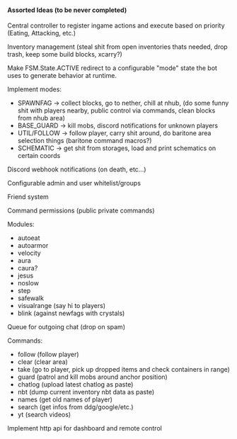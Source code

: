 #### Assorted Ideas (to be never completed)

Central controller to register ingame actions and execute based on priority (Eating, Attacking, etc.)

Inventory management (steal shit from open inventories thats needed, drop trash, keep some build blocks, xcarry?)

Make FSM.State.ACTIVE redirect to a configurable "mode" state the bot uses to generate behavior at runtime.

Implement modes:

- SPAWNFAG -> collect blocks, go to nether, chill at nhub, (do some funny shit with players nearby, public control via commands, clean blocks from nhub area)
- BASE_GUARD -> kill mobs, discord notifications for unknown players
- UTIL/FOLLOW -> follow player, carry shit around, do baritone area selection things (baritone command macros?)
- SCHEMATIC -> get shit from storages, load and print schematics on certain coords

Discord webhook notifications (on death, etc...)

Configurable admin and user whitelist/groups

Friend system

Command permissions (public private commands)

Modules:

- autoeat
- autoarmor
- velocity
- aura
- caura?
- jesus
- noslow
- step
- safewalk
- visualrange (say hi to players)
- blink (against newfags with crystals)

Queue for outgoing chat (drop on spam)

Commands:

- follow (follow player)
- clear (clear area)
- take (go to player, pick up dropped items and check containers in range)
- guard (patrol and kill mobs around anchor position)
- chatlog (upload latest chatlog as paste)
- nbt (dump current inventory nbt data as paste)
- names (get old names of player)
- search (get infos from ddg/google/etc.)
- yt (search videos)

Implement http api for dashboard and remote control
